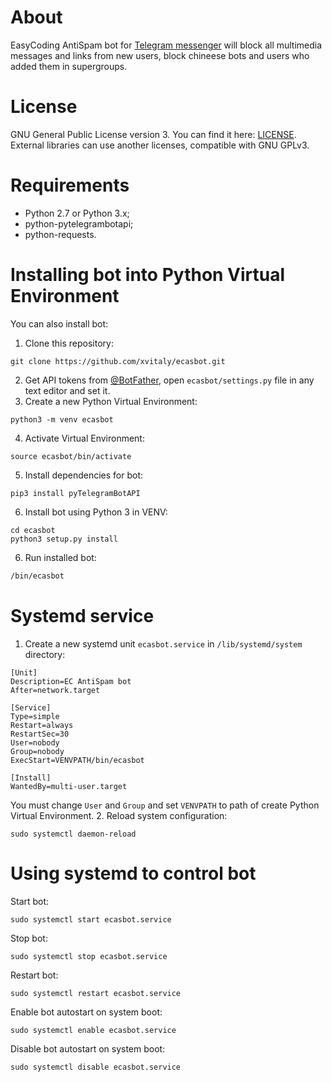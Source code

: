 # About
EasyCoding AntiSpam bot for [Telegram messenger](https://telegram.org/) will block all multimedia messages and links from new users, block chineese bots and users who added them in supergroups.

# License
GNU General Public License version 3. You can find it here: [LICENSE](LICENSE). External libraries can use another licenses, compatible with GNU GPLv3.

# Requirements
 * Python 2.7 or Python 3.x;
 * python-pytelegrambotapi;
 * python-requests.

# Installing bot into Python Virtual Environment
You can also install bot:
 1. Clone this repository:
 ```
 git clone https://github.com/xvitaly/ecasbot.git
 ```
 2. Get API tokens from [@BotFather](https://t.me/BotFather), open `ecasbot/settings.py` file in any text editor and set it.
 3. Create a new Python Virtual Environment:
 ```
 python3 -m venv ecasbot
 ```
 4. Activate Virtual Environment:
 ```
 source ecasbot/bin/activate
 ```
 5. Install dependencies for bot:
 ```
 pip3 install pyTelegramBotAPI
 ```
 6. Install bot using Python 3 in VENV:
 ```
 cd ecasbot
 python3 setup.py install
 ```
 6. Run installed bot:
 ```bash
 /bin/ecasbot
 ```

# Systemd service
 1. Create a new systemd unit `ecasbot.service` in `/lib/systemd/system` directory:

 ```
 [Unit]
 Description=EC AntiSpam bot
 After=network.target
 
 [Service]
 Type=simple
 Restart=always
 RestartSec=30
 User=nobody
 Group=nobody
 ExecStart=VENVPATH/bin/ecasbot
 
 [Install]
 WantedBy=multi-user.target
 ```

 You must change `User` and `Group` and set `VENVPATH` to path of create Python Virtual Environment.
 2. Reload system configuration:
 ```
 sudo systemctl daemon-reload
 ```

# Using systemd to control bot

Start bot:
```
sudo systemctl start ecasbot.service
```

Stop bot:
```
sudo systemctl stop ecasbot.service
```

Restart bot:
```
sudo systemctl restart ecasbot.service
```

Enable bot autostart on system boot:
```
sudo systemctl enable ecasbot.service
```

Disable bot autostart on system boot:
```
sudo systemctl disable ecasbot.service
```
